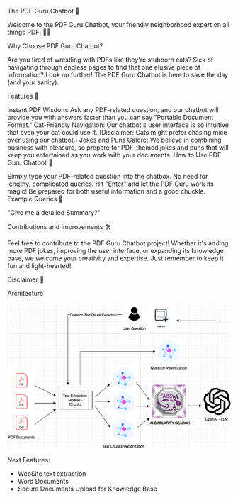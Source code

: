 The PDF Guru Chatbot 📜

Welcome to the PDF Guru Chatbot, your friendly neighborhood expert on all things PDF! 🧙‍♂️

Why Choose PDF Guru Chatbot?

Are you tired of wrestling with PDFs like they're stubborn cats? Sick of navigating through endless pages to find that one elusive piece of information? Look no further! The PDF Guru Chatbot is here to save the day (and your sanity).

Features 🌟

Instant PDF Wisdom: Ask any PDF-related question, and our chatbot will provide you with answers faster than you can say "Portable Document Format."
Cat-Friendly Navigation: Our chatbot's user interface is so intuitive that even your cat could use it. (Disclaimer: Cats might prefer chasing mice over using our chatbot.)
Jokes and Puns Galore: We believe in combining business with pleasure, so prepare for PDF-themed jokes and puns that will keep you entertained as you work with your documents.
How to Use PDF Guru Chatbot 🤖

Simply type your PDF-related question into the chatbox. No need for lengthy, complicated queries.
Hit "Enter" and let the PDF Guru work its magic!
Be prepared for both useful information and a good chuckle.
Example Queries 💬

"Give me a detailed Summary?"

Contributions and Improvements 🛠️

Feel free to contribute to the PDF Guru Chatbot project! Whether it's adding more PDF jokes, improving the user interface, or expanding its knowledge base, we welcome your creativity and expertise. Just remember to keep it fun and light-hearted!

Disclaimer 📢


Architecture

![System Architecture](./logos/chatBotopenai-2.png)

Next Features:  
* WebSite text extraction
* Word Documents 
* Secure Documents Upload for Knowledge Base 